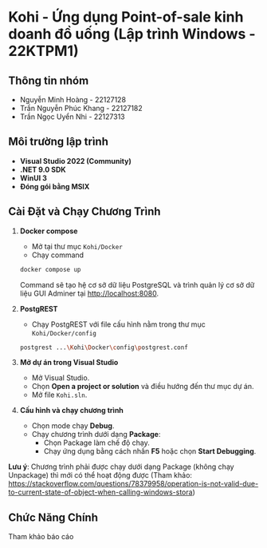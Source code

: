 # Kohi - Ứng dụng Point-of-sale kinh doanh đồ uống (Lập trình Windows - 22KTPM1)

## Thông tin nhóm
- Nguyễn Minh Hoàng - 22127128
- Trần Nguyễn Phúc Khang - 22127182
- Trần Ngọc Uyển Nhi - 22127313

## Môi trường lập trình
- **Visual Studio 2022 (Community)** 
- **.NET 9.0 SDK**
- **WinUI 3**
- **Đóng gói bằng MSIX**

## Cài Đặt và Chạy Chương Trình
1. **Docker compose**
    - Mở tại thư mục `Kohi/Docker`
    - Chạy command
    ```sh
    docker compose up
    ```
    Command sẽ tạo hệ cơ sở dữ liệu PostgreSQL và trình quản lý cơ sở dữ liệu GUI Adminer tại [http://localhost:8080](http://localhost:8080).
2. **PostgREST**
    - Chạy PostgREST với file cấu hình nằm trong thư mục `Kohi/Docker/config`
    ```sh
    postgrest ...\Kohi\Docker\config\postgrest.conf
    ```
1. **Mở dự án trong Visual Studio**
   - Mở Visual Studio.
   - Chọn **Open a project or solution** và điều hướng đến thư mục dự án.
   - Mở file `Kohi.sln`.

2. **Cấu hình và chạy chương trình**
   - Chọn mode chạy **Debug**.
   - Chạy chương trình dưới dạng **Package**:
      - Chọn Package làm chế độ chạy.
      - Chạy ứng dụng bằng cách nhấn **F5** hoặc chọn **Start Debugging**.

**Lưu ý**: Chương trình phải được chạy dưới dạng Package (không chạy Unpackage) thì mới có thể hoạt động được 
(Tham khảo: https://stackoverflow.com/questions/78379958/operation-is-not-valid-due-to-current-state-of-object-when-calling-windows-stora)

## Chức Năng Chính
Tham khảo báo cáo